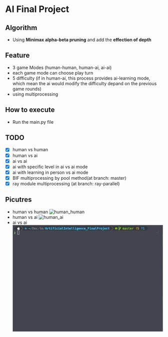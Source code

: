 # AI Final Project

## Algorithm
- Using __Minimax alpha-beta pruning__ and add the __effection of depth__

## Feature
- 3 game Modes (human-human, human-ai, ai-ai)
- each game mode can choose play turn
- 5 difficulty (if in human-ai, this process provides ai-learning mode, which mean the ai would modify the difficulty depand on the previous game rounds)
- using multiprocessing

## How to execute
- Run the main.py file

## TODO
- [x] human vs human
- [x] human vs ai
- [x] ai vs ai
- [x] ai with specific level in ai vs ai mode
- [x] ai with learning in person vs ai mode
- [x] BIF multiprocessing by pool method(at branch: master)
- [x] ray module multiprocessing (at branch: ray-parallel)

## Picutres
- human vs human
![human_human](pictures/human_human.gif)
- human vs ai
![human_ai](pictures/human_ai.gif)
- ai vs ai
![ai](pictures/ai_ai.gif)